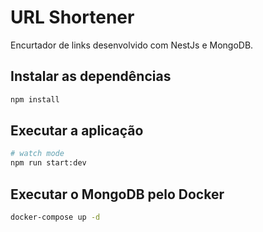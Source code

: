# URL Shortener
Encurtador de links desenvolvido com NestJs e MongoDB.

## Instalar as dependências

```bash
npm install
```

## Executar a aplicação

```bash
# watch mode
npm run start:dev
```
## Executar o MongoDB pelo Docker

```bash
docker-compose up -d
```